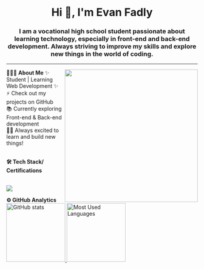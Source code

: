 <h1 align="center">Hi 👋, I'm Evan Fadly</h1>
<h3 align="center">I am a vocational high school student passionate about learning technology, especially in front-end and back-end development. Always striving to improve my skills and explore new things in the world of coding.</h3>


-----------------------------------------------------------
👨🏻‍💻 **About Me**<img src="https://raw.githubusercontent.com/sanjay-kv/sanjay-kv/main/Assets/illustration.png" min-width="300px" max-width="300px" width="350px" align="right"> 
✨ Student | Learning Web Development ✨<br>
⚡ Check out my projects on GitHub <br>
📚 Currently exploring Front-end & Back-end development <br>
👨‍💻 Always excited to learn and build new things! <br><br>

 <summary><b>🛠 Tech Stack/ Certifications</b></summary><br>
 <p align="">
  <a href="https://skillicons.dev">
    <img src="https://skillicons.dev/icons?i=js,nodejs,react,php,laravel,mysql,tailwind,bootstrap" />
  </a>
</p>

<summary><b>⚙️ GitHub Analytics</b></summary>
<a href="https://github.com/EvanFadly">
   <img height="155em" src="https://github-readme-stats.vercel.app/api?username=EvanFadly&show_icons=true&theme=dark" alt="GitHub stats" />
   <img height="155em" src="https://github-readme-stats.vercel.app/api/top-langs/?username=EvanFadly&layout=compact&theme=dark" alt="Most Used Languages" />
<br>
